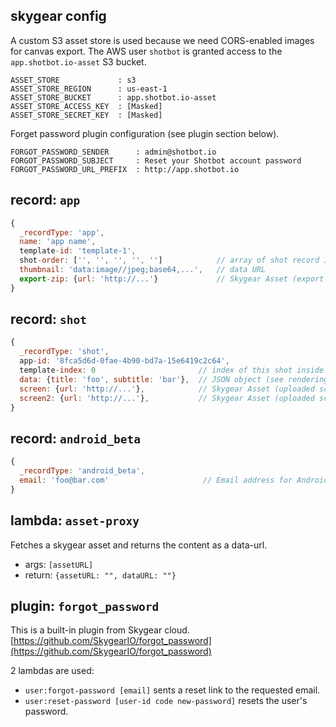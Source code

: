 
## skygear config

A custom S3 asset store is used because we need CORS-enabled images for canvas export.
The AWS user `shotbot` is granted access to the `app.shotbot.io-asset` S3 bucket.

```
ASSET_STORE             : s3
ASSET_STORE_REGION      : us-east-1
ASSET_STORE_BUCKET      : app.shotbot.io-asset
ASSET_STORE_ACCESS_KEY  : [Masked]
ASSET_STORE_SECRET_KEY  : [Masked]
```

Forget password plugin configuration (see plugin section below).

```
FORGOT_PASSWORD_SENDER      : admin@shotbot.io
FORGOT_PASSWORD_SUBJECT     : Reset your Shotbot account password
FORGOT_PASSWORD_URL_PREFIX  : http://app.shotbot.io
```

## record: `app`
```js
{
  _recordType: 'app',
  name: 'app name',
  template-id: 'template-1',
  shot-order: ['', '', '', '', '']            // array of shot record IDs in left to right order
  thumbnail: 'data:image//jpeg;base64,...',   // data URL
  export-zip: {url: 'http://...'}             // Skygear Asset (export zip fallback, only used when filesaver.js doesn't work.)
}
```

## record: `shot`
```js
{
  _recordType: 'shot',
  app-id: '8fca5d6d-0fae-4b90-bd7a-15e6419c2c64',
  template-index: 0                       // index of this shot inside the template
  data: {title: 'foo', subtitle: 'bar'},  // JSON object (see rendering doc)
  screen: {url: 'http://...'},            // Skygear Asset (uploaded screenshot)
  screen2: {url: 'http://...'},           // Skygear Asset (uploaded screenshot)
}
```

## record: `android_beta`
```js
{
  _recordType: 'android_beta',
  email: 'foo@bar.com'                     // Email address for Android beta
}
```

## lambda: `asset-proxy`

Fetches a skygear asset and returns the content as a data-url.

- args: `[assetURL]`
- return: `{assetURL: "", dataURL: ""}`

## plugin: `forgot_password`

This is a built-in plugin from Skygear cloud.
[https://github.com/SkygearIO/forgot_password](https://github.com/SkygearIO/forgot_password)

2 lambdas are used:

- `user:forgot-password [email]` sents a reset link to the requested email.
- `user:reset-password [user-id code new-password]` resets the user's password.
